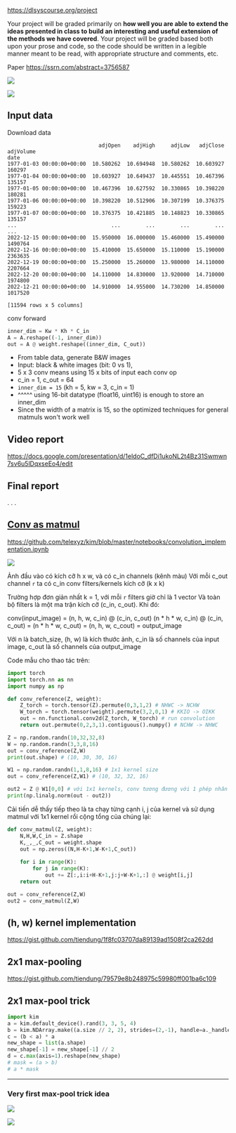 https://dlsyscourse.org/project

Your project will be graded primarily on __how well you are able to extend the ideas presented in class to build an interesting and useful extension of the methods we have covered__. Your project will be graded based both upon your prose and code, so the code should be written in a legible manner meant to be read, with appropriate structure and comments, etc.


Paper https://ssrn.com/abstract=3756587

![](docs/files/project-00.png)

![](docs/files/project.png)

## Input data

Download data
```
                             adjOpen    adjHigh     adjLow   adjClose  adjVolume
date
1977-01-03 00:00:00+00:00  10.580262  10.694948  10.580262  10.603927     160297
1977-01-04 00:00:00+00:00  10.603927  10.649437  10.445551  10.467396     135157
1977-01-05 00:00:00+00:00  10.467396  10.627592  10.330865  10.398220     180281
1977-01-06 00:00:00+00:00  10.398220  10.512906  10.307199  10.376375     159223
1977-01-07 00:00:00+00:00  10.376375  10.421885  10.148823  10.330865     135157
...                              ...        ...        ...        ...        ...
2022-12-15 00:00:00+00:00  15.950000  16.000000  15.460000  15.490000    1490764
2022-12-16 00:00:00+00:00  15.410000  15.650000  15.110000  15.190000    2363635
2022-12-19 00:00:00+00:00  15.250000  15.260000  13.980000  14.110000    2207664
2022-12-20 00:00:00+00:00  14.110000  14.830000  13.920000  14.710000    1974800
2022-12-21 00:00:00+00:00  14.910000  14.955000  14.730200  14.850000    1017520

[11594 rows x 5 columns]
```

conv forward
```py
inner_dim = Kw * Kh * C_in
A = A.reshape((-1, inner_dim))
out = A @ weight.reshape((inner_dim, C_out))
```

- From table data, generate B&W images
- Input: black & white images (bit: 0 vs 1), 
- 5 x 3 conv means using 15 x bits of input each conv op
- c_in = 1, c_out = 64
- `inner_dim = 15` (kh = 5, kw = 3, c_in = 1)
- ^^^^^ using 16-bit datatype (float16, uint16) is enough to store an inner_dim
- Since the width of a matrix is 15, so the optimized techniques for general matmuls won't work well



## Video report
https://docs.google.com/presentation/d/1eldoC_dfDi1ukoNL2t4Bz31Swmwn7sv6u5lDqxseEo4/edit

## Final report

. . .


## [Conv as matmul](https://youtu.be/7kclgMIcMq0?t=1581)

https://github.com/telexyz/kim/blob/master/notebooks/convolution_implementation.ipynb

![](docs/files/conv-as-matmul.png)

Ảnh đầu vào có kích cỡ h x w, và có c_in channels (kênh màu)
Với mỗi c_out channel `r` ta có c_in conv filters/kernels kích cỡ (k x k)

Trường hợp đơn giản nhất k = 1, với mỗi `r` filters giờ chỉ là 1 vector
Và toàn bộ filters là một ma trận kích cỡ (c_in, c_out). Khi đó:

conv(input_image) = 
(n, h, w, c_in) @ (c_in, c_out)
(n * h * w, c_in) @ (c_in, c_out) = 
(n * h * w, c_out) =
(n, h, w, c_cout) =
output_image

Với n là batch_size, (h, w) là kích thước ảnh, 
c_in là số channels của input image, c_out là số channels của output_image

Code mẫu cho thao tác trên:
```py
import torch
import torch.nn as nn
import numpy as np

def conv_reference(Z, weight):
    Z_torch = torch.tensor(Z).permute(0,3,1,2) # NHWC -> NCHW 
    W_torch = torch.tensor(weight).permute(3,2,0,1) # KKIO -> OIKK
    out = nn.functional.conv2d(Z_torch, W_torch) # run convolution
    return out.permute(0,2,3,1).contiguous().numpy() # NCHW -> NHWC

Z = np.random.randn(10,32,32,8)
W = np.random.randn(3,3,8,16)
out = conv_reference(Z,W)
print(out.shape) # (10, 30, 30, 16)

W1 = np.random.randn(1,1,8,16) # 1x1 kernel size
out = conv_reference(Z,W1) # (10, 32, 32, 16)

out2 = Z @ W1[0,0] # với 1x1 kernels, conv tương đương với 1 phép nhân ma trận
print(np.linalg.norm(out - out2))
```

Cải tiến dễ thấy tiếp theo là ta chạy từng cạnh i, j của kernel và sử dụng matmul với 1x1 kernel rồi cộng tổng của chúng lại:
```py
def conv_matmul(Z, weight):
    N,H,W,C_in = Z.shape
    K,_,_,C_out = weight.shape
    out = np.zeros((N,H-K+1,W-K+1,C_out))
    
    for i in range(K):
        for j in range(K):
            out += Z[:,i:i+H-K+1,j:j+W-K+1,:] @ weight[i,j]
    return out

out = conv_reference(Z,W)
out2 = conv_matmul(Z,W)
```
## (h, w) kernel implementation
https://gist.github.com/tiendung/1f8fc03707da89139ad1508f2ca262dd

## 2x1 max-pooling
https://gist.github.com/tiendung/79579e8b248975c59980ff001ba6c109

## 2x1 max-pool trick
```py
import kim
a = kim.default_device().rand(3, 3, 5, 4)
b = kim.NDArray.make((a.size // 2, 2), strides=(2,-1), handle=a._handle, offset=a._offset + 1)
c = (b < a) * a
new_shape = list(a.shape)
new_shape[-1] = new_shape[-1] // 2
d = c.max(axis=1).reshape(new_shape)
# mask = (a > b)
# a * mask
```

- - -

### Very first max-pool trick idea

![](docs/files/project1.jpg)

![](docs/files/project2.jpg)